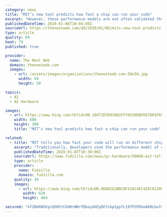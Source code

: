 ```yaml
---
category: news
title: "MIT’s new tool predicts how fast a chip can run your code"
excerpt: "However, these performance models are not often validated through real-life processor performance. MIT researchers developed an AI model called Ithmel by training it to predict how fast a chip can run unknown basic blocks. Later, it was supported by a database called BHive with 300,000 basic blocks from specialized fields such as machine ..."
publishedDateTime: 2020-01-06T10:04:00Z
sourceUrl: https://thenextweb.com/dd/2020/01/06/mits-new-tool-predicts-how-fast-a-chip-can-run-your-code/
type: article
quality: 69
heat: 79
published: true

provider:
  name: The Next Web
  domain: thenextweb.com
  images:
    - url: /assets/images/organizations/thenextweb.com-50x50.jpg
      width: 50
      height: 50

topics:
  - AI
  - AI Hardware

images:
  - url: https://www.bing.com/th?id=ON.18471D7D91002CF70230DBFE67D01F69
    width: 600
    height: 300
    title: "MIT’s new tool predicts how fast a chip can run your code"

related:
  - title: "MIT tells you how fast your code will run on different chips"
    excerpt: "Traditionally, developers used the performance model of compilers through a simulation to run basic blocks of code in order to gauge the performance of a chip. However, these performance models are not often validated through real-life processor performance. WMIT researchers developed an AI model called Ithmel by training it to predict how fast ..."
    publishedDateTime: 2020-01-07T10:39:00Z
    sourceUrl: https://www.fudzilla.com/news/pc-hardware/50068-mit-tells-you-how-fast-your-code-will-run-on-different-chips
    type: article
    provider:
      name: Fudzilla
      domain: fudzilla.com
    quality: 39
    images:
      - url: https://www.bing.com/th?id=ON.9DD82E2BBCBF41814EC426C81200C579
        width: 620
        height: 464

secured: "kfZNUKWhEqrQO0SYCGHHrWN+TQboyGHZyDEfsbp1ppfL19TPSPDGeA60LbufmDm0SUpGtdlaqe7dotOOZRlywA8aRVbDB882eo8xNNGQOxsUvGevxAXdjkJs/9GqadVcFTrwEVOmS6OGkjFaSLmS1dK/SOUaDzbXrSJnk1FTlCbuEEp0XJ5OZPeLgwse5u06Ilngp5WuTzUdvKKEE4LCbzcFarnVseW7mK1RwkDEjWAEtML4l0K2vxPQfePRJbwW4ZxOP/eavOhLcnnMuM0uvQ==;3EdEf4FFjgT2+Lyq60DGMA=="
---
```


